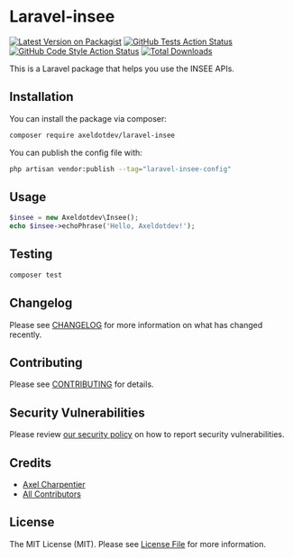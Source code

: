 # Laravel-insee

[![Latest Version on Packagist](https://img.shields.io/packagist/v/axeldotdev/laravel-insee.svg?style=flat-square)](https://packagist.org/packages/axeldotdev/laravel-insee)
[![GitHub Tests Action Status](https://img.shields.io/github/workflow/status/axeldotdev/laravel-insee/run-tests?label=tests)](https://github.com/axeldotdev/laravel-insee/actions?query=workflow%3Arun-tests+branch%3Amain)
[![GitHub Code Style Action Status](https://img.shields.io/github/workflow/status/axeldotdev/laravel-insee/Check%20&%20fix%20styling?label=code%20style)](https://github.com/axeldotdev/laravel-insee/actions?query=workflow%3A"Check+%26+fix+styling"+branch%3Amain)
[![Total Downloads](https://img.shields.io/packagist/dt/axeldotdev/laravel-insee.svg?style=flat-square)](https://packagist.org/packages/axeldotdev/laravel-insee)

This is a Laravel package that helps you use the INSEE APIs.

## Installation

You can install the package via composer:

```bash
composer require axeldotdev/laravel-insee
```

You can publish the config file with:

```bash
php artisan vendor:publish --tag="laravel-insee-config"
```

## Usage

```php
$insee = new Axeldotdev\Insee();
echo $insee->echoPhrase('Hello, Axeldotdev!');
```

## Testing

```bash
composer test
```

## Changelog

Please see [CHANGELOG](CHANGELOG.md) for more information on what has changed recently.

## Contributing

Please see [CONTRIBUTING](.github/CONTRIBUTING.md) for details.

## Security Vulnerabilities

Please review [our security policy](../../security/policy) on how to report security vulnerabilities.

## Credits

- [Axel Charpentier](https://github.com/axeldotdev)
- [All Contributors](../../contributors)

## License

The MIT License (MIT). Please see [License File](LICENSE.md) for more information.
